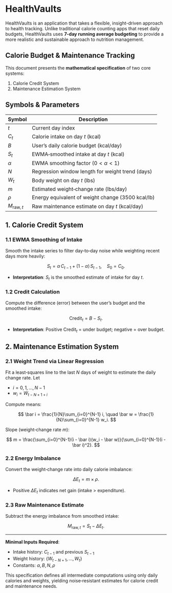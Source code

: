 # HealthVaults

HealthVaults is an application that takes a flexible, insight-driven approach to health tracking. Unlike traditional calorie counting apps that reset daily budgets, HealthVaults uses **7-day running average budgeting** to provide a more realistic and sustainable approach to nutrition management.

## Calorie Budget & Maintenance Tracking

This document presents the **mathematical specification** of two core systems:

1. Calorie Credit System
2. Maintenance Estimation System

## Symbols & Parameters

| Symbol               | Description                                                            |
| -------------------- | ---------------------------------------------------------------------- |
| $t$                  | Current day index                                                      |
| $C_t$                | Calorie intake on day $t$ (kcal)                                       |
| $B$                  | User’s daily calorie budget (kcal/day)                                 |
| $S_t$                | EWMA‑smoothed intake at day $t$ (kcal)                                 |
| $\alpha$             | EWMA smoothing factor $(0 < \alpha < 1)$                               |
| $N$                  | Regression window length for weight trend (days)                       |
| $W_t$                | Body weight on day $t$ (lbs)                                           |
| $m$                  | Estimated weight‑change rate (lbs/day)                                 |
| $\rho$               | Energy equivalent of weight change $(3500\ \mathrm{kcal}/\mathrm{lb})$ |
| $M_{\mathrm{raw},t}$ | Raw maintenance estimate on day $t$ (kcal/day)                         |

## 1. Calorie Credit System

### 1.1 EWMA Smoothing of Intake

Smooth the intake series to filter day‑to‑day noise while weighting recent days more heavily:

$$
S_t = \alpha\,C_{t-1} + (1 - \alpha)\,S_{t-1},\quad S_0 = C_0.
$$

* **Interpretation**: $S_t$ is the smoothed estimate of intake for day $t$.

### 1.2 Credit Calculation

Compute the difference (error) between the user’s budget and the smoothed intake:

$$
\mathrm{Credit}_t = B - S_t.
$$

* **Interpretation**: Positive $\mathrm{Credit}_t$ = under budget; negative = over budget.

## 2. Maintenance Estimation System

### 2.1 Weight Trend via Linear Regression

Fit a least‑squares line to the last $N$ days of weight to estimate the daily change rate.
Let

* $i = 0,1,\dots,N-1$
* $w_i = W_{t-N+1+i}$

Compute means:

$$
\bar i = \frac{1}{N}\sum_{i=0}^{N-1} i,
\quad
\bar w = \frac{1}{N}\sum_{i=0}^{N-1} w_i.
$$

Slope (weight‑change rate $m$):

$$
 m = \frac{\sum_{i=0}^{N-1}(i - \bar i)(w_i - \bar w)}{\sum_{i=0}^{N-1}(i - \bar i)^2}.
$$

### 2.2 Energy Imbalance

Convert the weight‑change rate into daily calorie imbalance:

$$
\Delta E_t = m \times \rho.
$$

* Positive $\Delta E_t$ indicates net gain (intake > expenditure).

### 2.3 Raw Maintenance Estimate

Subtract the energy imbalance from smoothed intake:

$$
M_{\mathrm{raw},t} = S_t - \Delta E_t.
$$

---

**Minimal Inputs Required**:

* Intake history: $C_{t-1}$ and previous $S_{t-1}$
* Weight history: $\{W_{t-N+1},\dots,W_t\}$
* Constants: $\alpha, B, N, \rho$

This specification defines all intermediate computations using only daily calories and weights, yielding noise‑resistant estimates for calorie credit and maintenance needs.
